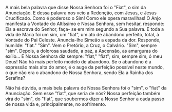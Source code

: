 A mais bela palavra que disse Nossa Senhora foi o "Fiat", o sim da Anunciação. E dessa palavra nos veio a Redenção, com Jesus, e Jesus Crucificado. Como é poderoso o Sim! Como ele opera maravilhas! O Anjo manifesta a Vontade do Altíssimo e Nossa Senhora, sem hesitar, responde: Eis a escrava do Senhor, faça- se em mim segundo a Sua palavra. E toda a vida de Maria foi um sim, um "fiat", um ato de abandono perfeito, total, à Vontade do Pai Celeste. Anuncia-lhe Simeão a espada da dor. Responde, humilde: "fiat." "Sim". Vem o Pretório, a Cruz, o Calvário. "Sim", sempre "sim". Depois, a dolorosa saudade, a paz, a Ascensão, as amarguras do exílio\... E Nossa Senhora diz sempre: "fiat," "fiat"; sim, sempre sim, ó meu Deus! Não há mais perfeito modelo de abandono. Se o abandono é a expressão mais alta do amor, é o auge da perfeição possível neste mundo, o que não era o abandono de Nossa Senhora, sendo Ela a Rainha dos Serafins?

Não há dúvida, a mais bela palavra de Nossa Senhora foi o "sim", o "fiat" da Anunciação. Sem esse "fiat", que seria de nós? Nossa perfeição também virá do "sim", do "fiat", que soubermos dizer a Nosso Senhor a cada passo de nossa vida e, principalmente, no sofrimento.